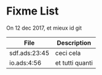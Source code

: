 Fixme List
==============

On 12 dec 2017, et mieux id git

File | Description
-------------|------------
sdf.ads:23:45| ceci cela
io.ads:4:56| et tutti quanti